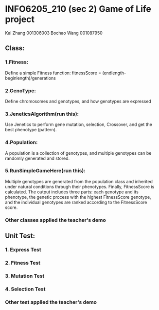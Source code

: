 # INFO6205_210 (sec 2) Game of Life project
Kai Zhang   001306003
Bochao Wang 001087950
## Class:

### 1.Fitness: 
Define a simple Fitness function: fitnessScore = (endlength-beginlength)/generations

### 2.GenoType: 
Define chromosomes and genotypes, and how genotypes are expressed

### 3.JeneticsAlgorithm(run this):
Use Jenetics to perform gene mutation, selection, Crossover, and get the best phenotype (pattern).

### 4.Population: 
A population is a collection of genotypes, and multiple genotypes can be randomly generated and stored.

### 5.RunSimpleGameHere(run this):
Multiple genotypes are generated from the population class and inherited under natural conditions through their phenotypes. Finally, FitnessScore is calculated. The output includes three parts: each genotype and its phenotype, the genetic process with the highest FitnessScore genotype, and the individual genotypes are ranked according to the FitnessScore score.

### Other classes applied the teacher's demo

## Unit Test:
### 1. Express Test
### 2. Fitness Test
### 3. Mutation Test
### 4. Selection Test

### Other test applied the teacher's demo
